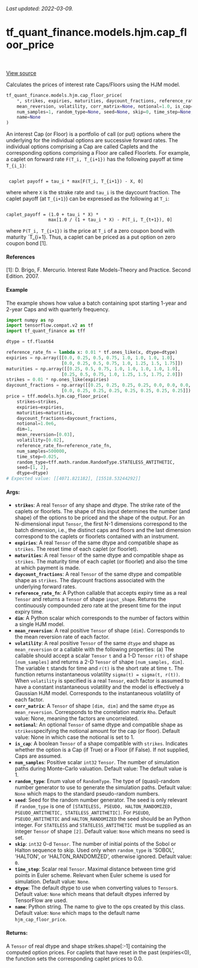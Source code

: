 <!--
This file is generated by a tool. Do not edit directly.
For open-source contributions the docs will be updated automatically.
-->

*Last updated: 2022-03-09.*

<div itemscope itemtype="http://developers.google.com/ReferenceObject">
<meta itemprop="name" content="tf_quant_finance.models.hjm.cap_floor_price" />
<meta itemprop="path" content="Stable" />
</div>

# tf_quant_finance.models.hjm.cap_floor_price

<!-- Insert buttons and diff -->

<table class="tfo-notebook-buttons tfo-api" align="left">
</table>

<a target="_blank" href="https://github.com/google/tf-quant-finance/blob/master/tf_quant_finance/models/hjm/cap_floor.py">View source</a>



Calculates the prices of interest rate Caps/Floors using the HJM model.

```python
tf_quant_finance.models.hjm.cap_floor_price(
    *, strikes, expiries, maturities, daycount_fractions, reference_rate_fn, dim,
    mean_reversion, volatility, corr_matrix=None, notional=1.0, is_cap=True,
    num_samples=1, random_type=None, seed=None, skip=0, time_step=None, dtype=None,
    name=None
)
```



<!-- Placeholder for "Used in" -->

An interest Cap (or Floor) is a portfolio of call (or put) options where the
underlying for the individual options are successive forward rates. The
individual options comprising a Cap are called Caplets and the corresponding
options comprising a Floor are called Floorlets. For example, a
caplet on forward rate `F(T_i, T_{i+1})` has the following payoff at time
`T_{i_1}`:

```None

 caplet payoff = tau_i * max[F(T_i, T_{i+1}) - X, 0]

```
where where `X` is the strake rate and `tau_i` is the daycount fraction. The
caplet payoff (at `T_{i+1}`) can be expressed as the following at `T_i`:

```None

caplet_payoff = (1.0 + tau_i * X) *
                max[1.0 / (1 + tau_i * X) - P(T_i, T_{t+1}), 0]

```

where `P(T_i, T_{i+1})` is the price at `T_i` of a zero coupon bond with
maturity `T_{i+1}. Thus, a caplet can be priced as a put option on zero
coupon bond [1].

#### References
  [1]: D. Brigo, F. Mercurio. Interest Rate Models-Theory and Practice.
  Second Edition. 2007.

#### Example
The example shows how value a batch containing spot starting 1-year and
2-year Caps and with quarterly frequency.

````python
import numpy as np
import tensorflow.compat.v2 as tf
import tf_quant_finance as tff

dtype = tf.float64

reference_rate_fn = lambda x: 0.01 * tf.ones_like(x, dtype=dtype)
expiries = np.array([[0.0, 0.25, 0.5, 0.75, 1.0, 1.0, 1.0, 1.0],
                     [0.0, 0.25, 0.5, 0.75, 1.0, 1.25, 1.5, 1.75]])
maturities = np.array([[0.25, 0.5, 0.75, 1.0, 1.0, 1.0, 1.0, 1.0],
                     [0.25, 0.5, 0.75, 1.0, 1.25, 1.5, 1.75, 2.0]])
strikes = 0.01 * np.ones_like(expiries)
daycount_fractions = np.array([[0.25, 0.25, 0.25, 0.25, 0.0, 0.0, 0.0, 0.0],
                     [0.0, 0.25, 0.25, 0.25, 0.25, 0.25, 0.25, 0.25]])
price = tff.models.hjm.cap_floor_price(
    strikes=strikes,
    expiries=expiries,
    maturities=maturities,
    daycount_fractions=daycount_fractions,
    notional=1.0e6,
    dim=1,
    mean_reversion=[0.03],
    volatility=[0.02],
    reference_rate_fn=reference_rate_fn,
    num_samples=500000,
    time_step=0.025,
    random_type=tff.math.random.RandomType.STATELESS_ANTITHETIC,
    seed=[1, 2],
    dtype=dtype)
# Expected value: [[4071.821182], [15518.53244292]]
````

#### Args:


* <b>`strikes`</b>: A real `Tensor` of any shape and dtype. The strike rate of the
  caplets or floorlets. The shape of this input determines the number (and
  shape) of the options to be priced and the shape of the output. For an
  N-dimensional input `Tensor`, the first N-1 dimensions correspond to the
  batch dimension, i.e., the distinct caps and floors and the last dimension
  correspond to the caplets or floorlets contained with an instrument.
* <b>`expiries`</b>: A real `Tensor` of the same dtype and compatible shape as
  `strikes`.  The reset time of each caplet (or floorlet).
* <b>`maturities`</b>: A real `Tensor` of the same dtype and compatible shape as
  `strikes`.  The maturity time of each caplet (or floorlet) and also the
  time at which payment is made.
* <b>`daycount_fractions`</b>: A real `Tensor` of the same dtype and compatible shape
  as `strikes`. The daycount fractions associated with the underlying
  forward rates.
* <b>`reference_rate_fn`</b>: A Python callable that accepts expiry time as a real
  `Tensor` and returns a `Tensor` of shape `input_shape`. Returns the
  continuously compounded zero rate at the present time for the input expiry
  time.
* <b>`dim`</b>: A Python scalar which corresponds to the number of factors within a
  single HJM model.
* <b>`mean_reversion`</b>: A real positive `Tensor` of shape `[dim]`. Corresponds to
  the mean reversion rate of each factor.
* <b>`volatility`</b>: A real positive `Tensor` of the same `dtype` and shape as
  `mean_reversion` or a callable with the following properties: (a)  The
    callable should accept a scalar `Tensor` `t` and a 1-D `Tensor` `r(t)`
    of shape `[num_samples]` and returns a 2-D `Tensor` of shape
    `[num_samples, dim]`. The variable `t`  stands for time and `r(t)` is
    the short rate at time `t`.  The function returns instantaneous
    volatility `sigma(t) = sigma(t, r(t))`. When `volatility` is specified
    is a real `Tensor`, each factor is assumed to have a constant
    instantaneous volatility  and the  model is effectively a Gaussian HJM
    model. Corresponds to the instantaneous volatility of each factor.
* <b>`corr_matrix`</b>: A `Tensor` of shape `[dim, dim]` and the same `dtype` as
  `mean_reversion`. Corresponds to the correlation matrix `Rho`.
  Default value: None, meaning the factors are uncorrelated.
* <b>`notional`</b>: An optional `Tensor` of same dtype and compatible shape as
  `strikes`specifying the notional amount for the cap (or floor).
   Default value: None in which case the notional is set to 1.
* <b>`is_cap`</b>: A boolean `Tensor` of a shape compatible with `strikes`. Indicates
  whether the option is a Cap (if True) or a Floor (if False). If not
  supplied, Caps are assumed.
* <b>`num_samples`</b>: Positive scalar `int32` `Tensor`. The number of simulation
  paths during Monte-Carlo valuation.
  Default value: The default value is 1.
* <b>`random_type`</b>: Enum value of `RandomType`. The type of (quasi)-random number
  generator to use to generate the simulation paths.
  Default value: `None` which maps to the standard pseudo-random numbers.
* <b>`seed`</b>: Seed for the random number generator. The seed is only relevant if
  `random_type` is one of `[STATELESS, PSEUDO, HALTON_RANDOMIZED,
  PSEUDO_ANTITHETIC, STATELESS_ANTITHETIC]`. For `PSEUDO`,
  `PSEUDO_ANTITHETIC` and `HALTON_RANDOMIZED` the seed should be an Python
  integer. For `STATELESS` and  `STATELESS_ANTITHETIC `must be supplied as
  an integer `Tensor` of shape `[2]`.
  Default value: `None` which means no seed is set.
* <b>`skip`</b>: `int32` 0-d `Tensor`. The number of initial points of the Sobol or
  Halton sequence to skip. Used only when `random_type` is 'SOBOL',
  'HALTON', or 'HALTON_RANDOMIZED', otherwise ignored.
  Default value: `0`.
* <b>`time_step`</b>: Scalar real `Tensor`. Maximal distance between time grid points
  in Euler scheme. Relevant when Euler scheme is used for simulation.
  Default value: `None`.
* <b>`dtype`</b>: The default dtype to use when converting values to `Tensor`s.
  Default value: `None` which means that default dtypes inferred by
    TensorFlow are used.
* <b>`name`</b>: Python string. The name to give to the ops created by this class.
  Default value: `None` which maps to the default name
    `hjm_cap_floor_price`.


#### Returns:

A `Tensor` of real dtype and shape  strikes.shape[:-1] containing
the computed option prices. For caplets that have reset in the past
(expiries<0), the function sets the corresponding caplet prices to 0.0.
